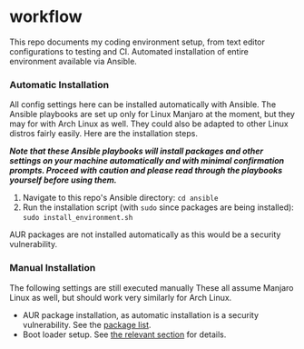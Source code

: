 # workflow
This repo documents my coding environment setup, from text editor
configurations to testing and CI. Automated installation of entire environment
available via Ansible.

### Automatic Installation
All config settings here can be installed automatically with Ansible. The
Ansible playbooks are set up only for Linux Manjaro at the moment, but they may
for with Arch Linux as well. They could also be adapted to other Linux distros
fairly easily. Here are the installation steps.

***Note that these Ansible
playbooks will install packages and other settings on your machine
automatically and with minimal confirmation prompts. Proceed with caution and
please read through the playbooks yourself before using them.***

1. Navigate to this repo's Ansible directory: `cd ansible`
2. Run the installation script (with `sudo` since packages are being
installed): `sudo install_environment.sh`

AUR packages are not installed automatically as this would be a security
vulnerability.

### Manual Installation

The following settings are still executed manually These all assume Manjaro
Linux as well, but should work very similarly for Arch Linux.
* AUR package installation, as automatic installation is a security
vulnerability. See the [package list](ansible/lists/aur_package_list.yml).
* Boot loader setup. See
[the relevant section](environment/linux/README.md#boot-loader) for
details.
